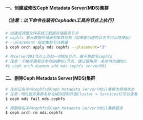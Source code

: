 #### 一、创建或修改Ceph Metadata Server(MDS)集群
##### （注意：以下命令在装有Cephadm工具的节点上执行）
```bash
# 创建或调整文件系统元数据存储服务节点
# cephfs 是元数据存储服务集群名称（如果是创建的话名字可以随便起）
# --placement 指定集群节点数量
$ ceph orch apply mds cephfs --placement="3"

# 在server001节点上添加一台MDS节点，属于集群名cephfs
# 注意：不推荐使用该命令创建MDS节点，建议使用第一条命令创建MDS
#$ ceph orch daemon add mds cephfs server001
```

#### 二、删除Ceph Metadata Server(MDS)集群
```bash
# 先标记名字叫cephfs的Ceph Metadata Server(MDS)集群为禁用状态
# 注意：MDS服务集群名称在WEB控制界面Cluster > Services栏可以查看
$ ceph mds fail mds.cephfs

# 再删除名字叫cephfs的Ceph Metadata Server(MDS)集群服务
$ ceph orch rm mds.cephfs
```